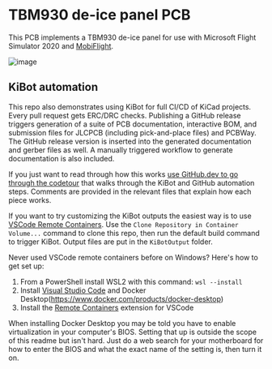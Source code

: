 # TBM930 de-ice panel PCB

This PCB implements a TBM930 de-ice panel for use with Microsoft Flight Simulator
2020 and [MobiFlight](http://www.mobiflight.com/).

![image](https://user-images.githubusercontent.com/9524118/136433703-f8cf90e0-04c0-4a58-af3a-8a8c053edf4a.png)

## KiBot automation

This repo also demonstrates using KiBot for full CI/CD of KiCad projects. Every pull request gets ERC/DRC checks.
Publishing a GitHub release triggers generation of a suite of PCB documentation, interactive BOM, and submission
files for JLCPCB (including pick-and-place files) and PCBWay. The GitHub release version is inserted into the
generated documentation and gerber files as well. A manually triggered workflow to generate documentation is also
included.

If you just want to read through how this works [use GitHub.dev to go through the codetour](https://github.dev/neilenns/TBM930_De-ice_panel)
that walks through the KiBot and GitHub automation steps. Comments are provided in the relevant files that explain how each piece works.

If you want to try customizing the KiBot outputs the easiest way is to use
[VSCode Remote Containers](https://marketplace.visualstudio.com/items?itemName=ms-vscode-remote.remote-containers).
Use the `Clone Repository in Container Volume...` command to clone this repo, then run the default build command
to trigger KiBot. Output files are put in the `KiBotOutput` folder.

Never used VSCode remote containers before on Windows? Here's how to get set up:

1. From a PowerShell install WSL2 with this command: `wsl --install`
2. Install [Visual Studio Code](https://code.visualstudio.com/Download) and Docker Desktop(https://www.docker.com/products/docker-desktop)
3. Install the [Remote Containers](https://marketplace.visualstudio.com/items?itemName=ms-vscode-remote.remote-containers) extension for VSCode

When installing Docker Desktop you may be told you have to enable virtualization in your computer's BIOS. Setting that up
is outside the scope of this readme but isn't hard. Just do a web search for your motherboard for how to enter the BIOS
and what the exact name of the setting is, then turn it on.
